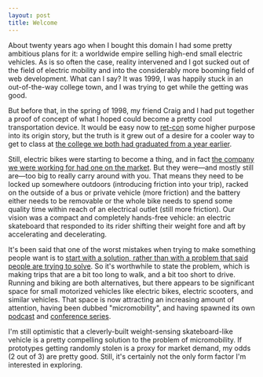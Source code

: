 ```yaml
---
layout: post
title: Welcome
---
```


About twenty years ago when I bought this domain I had some pretty ambitious plans for it: a worldwide empire selling high-end small electric vehicles. As is so often the case, reality intervened and I got sucked out of the field of electric mobility and into the considerably more booming field of web development. What can I say? It was 1999, I was happily stuck in an out-of-the-way college town, and I was trying to get while the getting was good. 

But before that, in the spring of 1998, my friend Craig and I had put together a proof of concept of what I hoped could become a pretty cool transportation device. It would be easy now to [ret-con](https://en.wikipedia.org/wiki/Retroactive_continuity) some higher purpose into its origin story, but the truth is it grew out of a desire for a cooler way to get to class at [the college we both had graduated from a year earlier](https://www.hmc.edu). 

Still, electric bikes were starting to become a thing, and in fact [the company we were working for had one on the market](http://www.electric-bikes.com/bikes/charger.html). But they were—and mostly still are—too big to really carry around with you. That means they need to be locked up somewhere outdoors (introducing friction into your trip), racked on the outside of a bus or private vehicle (more friction) and the battery either needs to be removable or the whole bike needs to spend some quality time within reach of an electrical outlet (still more friction). Our vision was a compact and completely hands-free vehicle: an electric skateboard that responded to its rider shifting their weight fore and aft by accelerating and decelerating. 

It's been said that one of the worst mistakes when trying to make something people want is to [start with a solution, rather than with a problem that said people are trying to solve](https://medium.com/swlh/start-with-problems-not-solutions-8521c53264b2). So it's worthwhile to state the problem, which is making trips that are a bit too long to walk, and a bit too short to drive. Running and biking are both alternatives, but there appears to be significant space for small motorized vehicles like electric bikes, electric scooters, and similar vehicles. That space is now attracting an increasing amount of attention, having been dubbed "micromobility", and having spawned its own [podcast](http://5by5.tv/micromobility) and [conference series](https://micromobility.io). 

I'm still optimistic that a cleverly-built weight-sensing skateboard-like vehicle is a pretty compelling solution to the problem of micromobility. If prototypes getting randomly stolen is a proxy for market demand, my odds (2 out of 3) are pretty good. Still, it's certainly not the only form factor I'm interested in exploring. 

